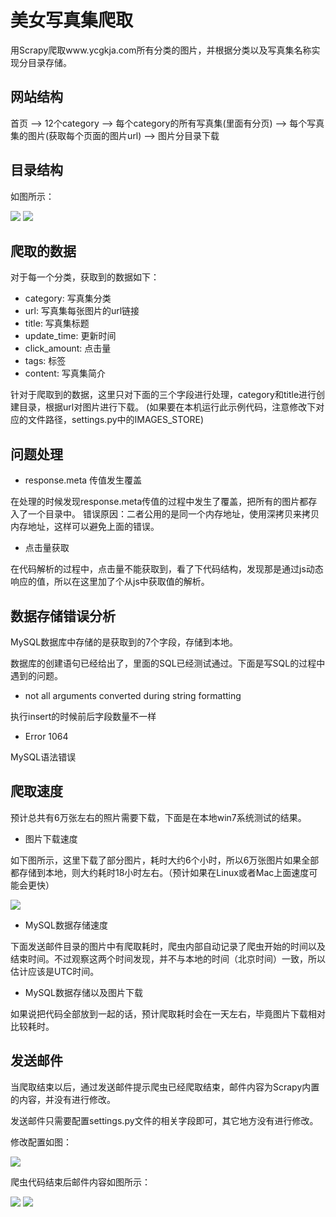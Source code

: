 # 美女写真集爬取
用Scrapy爬取www.ycgkja.com所有分类的图片，并根据分类以及写真集名称实现分目录存储。

## 网站结构
首页 --> 12个category --> 每个category的所有写真集(里面有分页) --> 每个写真集的图片(获取每个页面的图片url) --> 图片分目录下载

## 目录结构
如图所示：


![](1.png)
![](2.png)

## 爬取的数据
对于每一个分类，获取到的数据如下：
  - category: 写真集分类
  - url: 写真集每张图片的url链接
  - title: 写真集标题
  - update_time: 更新时间
  - click_amount: 点击量
  - tags: 标签
  - content: 写真集简介

针对于爬取到的数据，这里只对下面的三个字段进行处理，category和title进行创建目录，根据url对图片进行下载。
(如果要在本机运行此示例代码，注意修改下对应的文件路径，settings.py中的IMAGES_STORE)

## 问题处理
 - response.meta 传值发生覆盖

在处理的时候发现response.meta传值的过程中发生了覆盖，把所有的图片都存入了一个目录中。
错误原因：二者公用的是同一个内存地址，使用深拷贝来拷贝内存地址，这样可以避免上面的错误。
 - 点击量获取

在代码解析的过程中，点击量不能获取到，看了下代码结构，发现那是通过js动态响应的值，所以在这里加了个从js中获取值的解析。

## 数据存储错误分析
MySQL数据库中存储的是获取到的7个字段，存储到本地。

数据库的创建语句已经给出了，里面的SQL已经测试通过。下面是写SQL的过程中遇到的问题。
- not all arguments converted during string formatting

执行insert的时候前后字段数量不一样
- Error 1064

MySQL语法错误
## 爬取速度
预计总共有6万张左右的照片需要下载，下面是在本地win7系统测试的结果。
- 图片下载速度

如下图所示，这里下载了部分图片，耗时大约6个小时，所以6万张图片如果全部都存储到本地，则大约耗时18小时左右。（预计如果在Linux或者Mac上面速度可能会更快）

![](3.png)

- MySQL数据存储速度

下面发送邮件目录的图片中有爬取耗时，爬虫内部自动记录了爬虫开始的时间以及结束时间。不过观察这两个时间发现，并不与本地的时间（北京时间）一致，所以估计应该是UTC时间。

- MySQL数据存储以及图片下载

如果说把代码全部放到一起的话，预计爬取耗时会在一天左右，毕竟图片下载相对比较耗时。

## 发送邮件
当爬取结束以后，通过发送邮件提示爬虫已经爬取结束，邮件内容为Scrapy内置的内容，并没有进行修改。

发送邮件只需要配置settings.py文件的相关字段即可，其它地方没有进行修改。

修改配置如图：

![](4.png)

爬虫代码结束后邮件内容如图所示：

![](5.jpg)
![](6.jpg)
